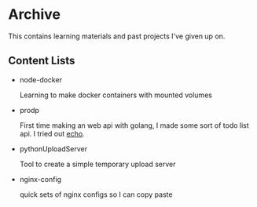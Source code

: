 # Archive

This contains learning materials and past projects I've given up on.

## Content Lists

- node-docker

	Learning to make docker containers with mounted volumes

- prodp

	First time making an web api with golang, I made some sort of todo list api.
	I tried out [echo](https://echo.labstack.com/).

- pythonUploadServer

	Tool to create a simple temporary upload server

- nginx-config

	quick sets of nginx configs so I can copy paste